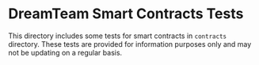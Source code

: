 # DreamTeam Smart Contracts Tests

This directory includes some tests for smart contracts in `contracts` directory. These tests are provided for information purposes only and may not be updating on a regular basis.